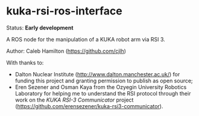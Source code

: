 # kuka-rsi-ros-interface

Status: **Early development**

A ROS node for the manipulation of a KUKA robot arm via RSI 3.

Author: Caleb Hamilton (https://github.com/cjlh)

With thanks to:

- Dalton Nuclear Institute (http://www.dalton.manchester.ac.uk/) for funding this project and granting permission to publish as open source;
- Eren Sezener and Osman Kaya from the Ozyegin University Robotics Laboratory for helping me to understand the RSI protocol through their work on the *KUKA RSI-3 Communicator* project (https://github.com/erensezener/kuka-rsi3-communicator).

